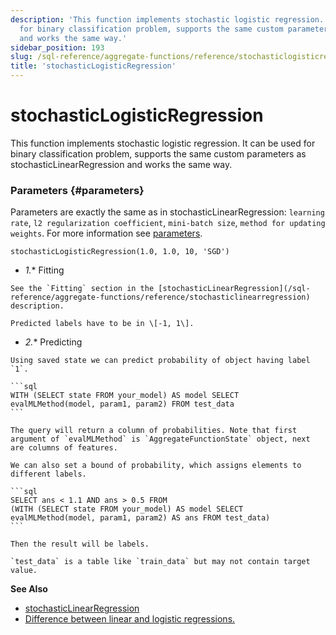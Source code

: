 ```yaml
---
description: 'This function implements stochastic logistic regression. It can be used
  for binary classification problem, supports the same custom parameters as stochasticLinearRegression
  and works the same way.'
sidebar_position: 193
slug: /sql-reference/aggregate-functions/reference/stochasticlogisticregression
title: 'stochasticLogisticRegression'
---
```


# stochasticLogisticRegression

This function implements stochastic logistic regression. It can be used for binary classification problem, supports the same custom parameters as stochasticLinearRegression and works the same way.

### Parameters {#parameters}

Parameters are exactly the same as in stochasticLinearRegression:
`learning rate`, `l2 regularization coefficient`, `mini-batch size`, `method for updating weights`.
For more information see [parameters](../reference/stochasticlinearregression.md/#parameters).

```text
stochasticLogisticRegression(1.0, 1.0, 10, 'SGD')
```

* *1.** Fitting

<!-- -->

    See the `Fitting` section in the [stochasticLinearRegression](/sql-reference/aggregate-functions/reference/stochasticlinearregression) description.

    Predicted labels have to be in \[-1, 1\].

* *2.** Predicting

<!-- -->

    Using saved state we can predict probability of object having label `1`.

    ```sql
    WITH (SELECT state FROM your_model) AS model SELECT
    evalMLMethod(model, param1, param2) FROM test_data
    ```

    The query will return a column of probabilities. Note that first argument of `evalMLMethod` is `AggregateFunctionState` object, next are columns of features.

    We can also set a bound of probability, which assigns elements to different labels.

    ```sql
    SELECT ans < 1.1 AND ans > 0.5 FROM
    (WITH (SELECT state FROM your_model) AS model SELECT
    evalMLMethod(model, param1, param2) AS ans FROM test_data)
    ```

    Then the result will be labels.

    `test_data` is a table like `train_data` but may not contain target value.

**See Also**

- [stochasticLinearRegression](/sql-reference/aggregate-functions/reference/stochasticlogisticregression)
- [Difference between linear and logistic regressions.](https://stackoverflow.com/questions/12146914/what-is-the-difference-between-linear-regression-and-logistic-regression)
